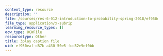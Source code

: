 ```yaml
---
content_type: resource
description: ''
file: /courses/res-6-012-introduction-to-probability-spring-2018/ef950eafd87ba43050e5fcd52e9ef0bb_tzW5jlfEvwU.srt
file_type: application/x-subrip
learning_resource_types: []
ocw_type: OCWFile
resourcetype: Other
title: 3play caption file
uid: ef950eaf-d87b-a430-50e5-fcd52e9ef0bb
---
```

